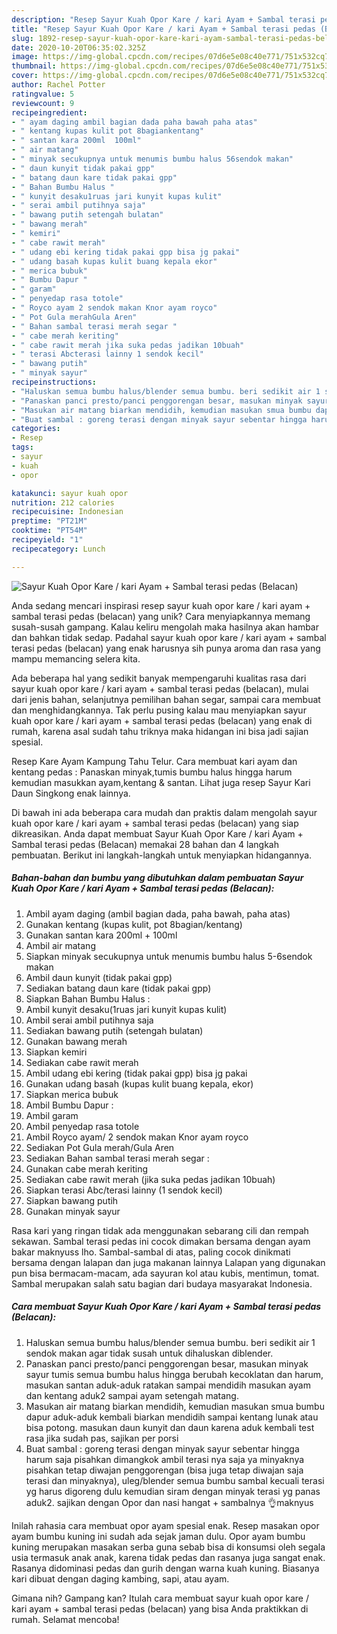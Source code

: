 ```yaml
---
description: "Resep Sayur Kuah Opor Kare / kari Ayam + Sambal terasi pedas (Belacan) Anti Gagal"
title: "Resep Sayur Kuah Opor Kare / kari Ayam + Sambal terasi pedas (Belacan) Anti Gagal"
slug: 1892-resep-sayur-kuah-opor-kare-kari-ayam-sambal-terasi-pedas-belacan-anti-gagal
date: 2020-10-20T06:35:02.325Z
image: https://img-global.cpcdn.com/recipes/07d6e5e08c40e771/751x532cq70/sayur-kuah-opor-kare-kari-ayam-sambal-terasi-pedas-belacan-foto-resep-utama.jpg
thumbnail: https://img-global.cpcdn.com/recipes/07d6e5e08c40e771/751x532cq70/sayur-kuah-opor-kare-kari-ayam-sambal-terasi-pedas-belacan-foto-resep-utama.jpg
cover: https://img-global.cpcdn.com/recipes/07d6e5e08c40e771/751x532cq70/sayur-kuah-opor-kare-kari-ayam-sambal-terasi-pedas-belacan-foto-resep-utama.jpg
author: Rachel Potter
ratingvalue: 5
reviewcount: 9
recipeingredient:
- " ayam daging ambil bagian dada paha bawah paha atas"
- " kentang kupas kulit pot 8bagiankentang"
- " santan kara 200ml  100ml"
- " air matang"
- " minyak secukupnya untuk menumis bumbu halus 56sendok makan"
- " daun kunyit tidak pakai gpp"
- " batang daun kare tidak pakai gpp"
- " Bahan Bumbu Halus "
- " kunyit desaku1ruas jari kunyit kupas kulit"
- " serai ambil putihnya saja"
- " bawang putih setengah bulatan"
- " bawang merah"
- " kemiri"
- " cabe rawit merah"
- " udang ebi kering tidak pakai gpp bisa jg pakai"
- " udang basah kupas kulit buang kepala ekor"
- " merica bubuk"
- " Bumbu Dapur "
- " garam"
- " penyedap rasa totole"
- " Royco ayam 2 sendok makan Knor ayam royco"
- " Pot Gula merahGula Aren"
- " Bahan sambal terasi merah segar "
- " cabe merah keriting"
- " cabe rawit merah jika suka pedas jadikan 10buah"
- " terasi Abcterasi lainny 1 sendok kecil"
- " bawang putih"
- " minyak sayur"
recipeinstructions:
- "Haluskan semua bumbu halus/blender semua bumbu. beri sedikit air 1 sendok makan agar tidak susah untuk dihaluskan diblender."
- "Panaskan panci presto/panci penggorengan besar, masukan minyak sayur tumis semua bumbu halus hingga berubah kecoklatan dan harum, masukan santan aduk-aduk ratakan sampai mendidih masukan ayam dan kentang aduk2 sampai ayam setengah matang."
- "Masukan air matang biarkan mendidih, kemudian masukan smua bumbu dapur aduk-aduk kembali biarkan mendidih sampai kentang lunak atau bisa potong. masukan daun kunyit dan daun karena aduk kembali test rasa jika sudah pas, sajikan per porsi"
- "Buat sambal : goreng terasi dengan minyak sayur sebentar hingga harum saja pisahkan dimangkok ambil terasi nya saja ya minyaknya pisahkan tetap diwajan penggorengan (bisa juga tetap diwajan saja terasi dan minyaknya), uleg/blender semua bumbu sambal kecuali terasi yg harus digoreng dulu kemudian siram dengan minyak terasi yg panas aduk2. sajikan dengan Opor dan nasi hangat + sambalnya 👌maknyus"
categories:
- Resep
tags:
- sayur
- kuah
- opor

katakunci: sayur kuah opor 
nutrition: 212 calories
recipecuisine: Indonesian
preptime: "PT21M"
cooktime: "PT54M"
recipeyield: "1"
recipecategory: Lunch

---
```



![Sayur Kuah Opor Kare / kari Ayam + Sambal terasi pedas (Belacan)](https://img-global.cpcdn.com/recipes/07d6e5e08c40e771/751x532cq70/sayur-kuah-opor-kare-kari-ayam-sambal-terasi-pedas-belacan-foto-resep-utama.jpg)

Anda sedang mencari inspirasi resep sayur kuah opor kare / kari ayam + sambal terasi pedas (belacan) yang unik? Cara menyiapkannya memang susah-susah gampang. Kalau keliru mengolah maka hasilnya akan hambar dan bahkan tidak sedap. Padahal sayur kuah opor kare / kari ayam + sambal terasi pedas (belacan) yang enak harusnya sih punya aroma dan rasa yang mampu memancing selera kita.

Ada beberapa hal yang sedikit banyak mempengaruhi kualitas rasa dari sayur kuah opor kare / kari ayam + sambal terasi pedas (belacan), mulai dari jenis bahan, selanjutnya pemilihan bahan segar, sampai cara membuat dan menghidangkannya. Tak perlu pusing kalau mau menyiapkan sayur kuah opor kare / kari ayam + sambal terasi pedas (belacan) yang enak di rumah, karena asal sudah tahu triknya maka hidangan ini bisa jadi sajian spesial.

Resep Kare Ayam Kampung Tahu Telur. Cara membuat kari ayam dan kentang pedas : Panaskan minyak,tumis bumbu halus hingga harum kemudian masukkan ayam,kentang &amp; santan. Lihat juga resep Sayur Kari Daun Singkong enak lainnya.


Di bawah ini ada beberapa cara mudah dan praktis dalam mengolah sayur kuah opor kare / kari ayam + sambal terasi pedas (belacan) yang siap dikreasikan. Anda dapat membuat Sayur Kuah Opor Kare / kari Ayam + Sambal terasi pedas (Belacan) memakai 28 bahan dan 4 langkah pembuatan. Berikut ini langkah-langkah untuk menyiapkan hidangannya.

<!--inarticleads1-->

##### Bahan-bahan dan bumbu yang dibutuhkan dalam pembuatan Sayur Kuah Opor Kare / kari Ayam + Sambal terasi pedas (Belacan):

1. Ambil  ayam daging (ambil bagian dada, paha bawah, paha atas)
1. Gunakan  kentang (kupas kulit, pot 8bagian/kentang)
1. Gunakan  santan kara 200ml + 100ml
1. Ambil  air matang
1. Siapkan  minyak secukupnya untuk menumis bumbu halus 5-6sendok makan
1. Ambil  daun kunyit (tidak pakai gpp)
1. Sediakan  batang daun kare (tidak pakai gpp)
1. Siapkan  Bahan Bumbu Halus :
1. Ambil  kunyit desaku(1ruas jari kunyit kupas kulit)
1. Ambil  serai ambil putihnya saja
1. Sediakan  bawang putih (setengah bulatan)
1. Gunakan  bawang merah
1. Siapkan  kemiri
1. Sediakan  cabe rawit merah
1. Ambil  udang ebi kering (tidak pakai gpp) bisa jg pakai
1. Gunakan  udang basah (kupas kulit buang kepala, ekor)
1. Siapkan  merica bubuk
1. Ambil  Bumbu Dapur :
1. Ambil  garam
1. Ambil  penyedap rasa totole
1. Ambil  Royco ayam/ 2 sendok makan Knor ayam royco
1. Sediakan  Pot Gula merah/Gula Aren
1. Sediakan  Bahan sambal terasi merah segar :
1. Gunakan  cabe merah keriting
1. Sediakan  cabe rawit merah (jika suka pedas jadikan 10buah)
1. Siapkan  terasi Abc/terasi lainny (1 sendok kecil)
1. Siapkan  bawang putih
1. Gunakan  minyak sayur


Rasa kari yang ringan tidak ada menggunakan sebarang cili dan rempah sekawan. Sambal terasi pedas ini cocok dimakan bersama dengan ayam bakar maknyuss lho. Sambal-sambal di atas, paling cocok dinikmati bersama dengan lalapan dan juga makanan lainnya Lalapan yang digunakan pun bisa bermacam-macam, ada sayuran kol atau kubis, mentimun, tomat. Sambal merupakan salah satu bagian dari budaya masyarakat Indonesia. 

<!--inarticleads2-->

##### Cara membuat Sayur Kuah Opor Kare / kari Ayam + Sambal terasi pedas (Belacan):

1. Haluskan semua bumbu halus/blender semua bumbu. beri sedikit air 1 sendok makan agar tidak susah untuk dihaluskan diblender.
1. Panaskan panci presto/panci penggorengan besar, masukan minyak sayur tumis semua bumbu halus hingga berubah kecoklatan dan harum, masukan santan aduk-aduk ratakan sampai mendidih masukan ayam dan kentang aduk2 sampai ayam setengah matang.
1. Masukan air matang biarkan mendidih, kemudian masukan smua bumbu dapur aduk-aduk kembali biarkan mendidih sampai kentang lunak atau bisa potong. masukan daun kunyit dan daun karena aduk kembali test rasa jika sudah pas, sajikan per porsi
1. Buat sambal : goreng terasi dengan minyak sayur sebentar hingga harum saja pisahkan dimangkok ambil terasi nya saja ya minyaknya pisahkan tetap diwajan penggorengan (bisa juga tetap diwajan saja terasi dan minyaknya), uleg/blender semua bumbu sambal kecuali terasi yg harus digoreng dulu kemudian siram dengan minyak terasi yg panas aduk2. sajikan dengan Opor dan nasi hangat + sambalnya 👌maknyus


Inilah rahasia cara membuat opor ayam spesial enak. Resep masakan opor ayam bumbu kuning ini sudah ada sejak jaman dulu. Opor ayam bumbu kuning merupakan masakan serba guna sebab bisa di konsumsi oleh segala usia termasuk anak anak, karena tidak pedas dan rasanya juga sangat enak. Rasanya didominasi pedas dan gurih dengan warna kuah kuning. Biasanya kari dibuat dengan daging kambing, sapi, atau ayam. 

Gimana nih? Gampang kan? Itulah cara membuat sayur kuah opor kare / kari ayam + sambal terasi pedas (belacan) yang bisa Anda praktikkan di rumah. Selamat mencoba!
